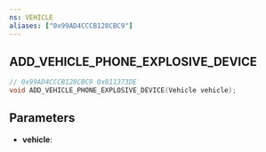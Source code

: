 ```yaml
---
ns: VEHICLE
aliases: ["0x99AD4CCCB128CBC9"]
---
```

## ADD_VEHICLE_PHONE_EXPLOSIVE_DEVICE

```c
// 0x99AD4CCCB128CBC9 0x811373DE
void ADD_VEHICLE_PHONE_EXPLOSIVE_DEVICE(Vehicle vehicle);
```


## Parameters
* **vehicle**: 

